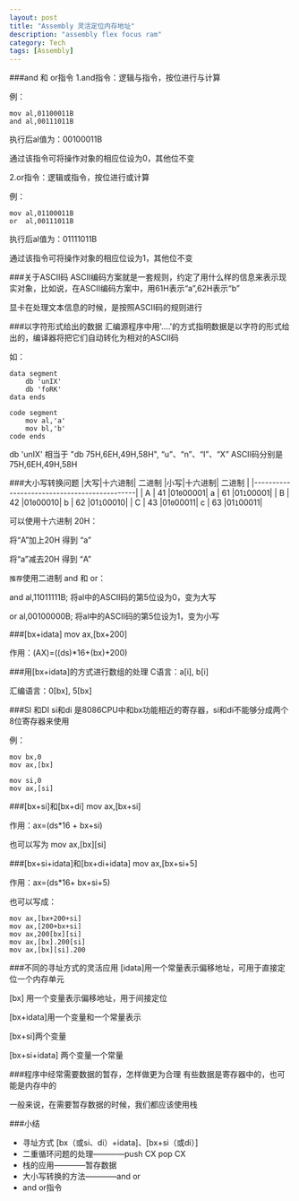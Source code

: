 ```yaml
---
layout: post
title: "Assembly 灵活定位内存地址"
description: "assembly flex focus ram"
category: Tech
tags: [Assembly]
---
```



###and 和 or指令
1.and指令：逻辑与指令，按位进行与计算

例：

```
mov al,01100011B
and al,00111011B
```
执行后al值为：00100011B

通过该指令可将操作对象的相应位设为0，其他位不变

2.or指令：逻辑或指令，按位进行或计算

例：

```
mov al,01100011B
or	al,00111011B
```
执行后al值为：01111011B

通过该指令可将操作对象的相应位设为1，其他位不变

###关于ASCII码
ASCII编码方案就是一套规则，约定了用什么样的信息来表示现实对象，比如说，在ASCII编码方案中，用61H表示“a”,62H表示“b”

显卡在处理文本信息的时候，是按照ASCII码的规则进行

###以字符形式给出的数据
汇编源程序中用'....'的方式指明数据是以字符的形式给出的，编译器将把它们自动转化为相对的ASCII码

如：

```
data segment
	db 'unIX'
	db 'foRK'
data ends

code segment
	mov al,'a'
	mov bl,'b'
code ends
```
db 'unIX' 相当于 "db 75H,6EH,49H,58H", “u”、“n”、“I”、“X” ASCII码分别是 75H,6EH,49H,58H

###大小写转换问题
|大写|十六进制|   二进制  |小写|十六进制|   二进制  |
|---------------------------------------------|
| A |  41   |01`0`00001| a |   61  |01`1`00001|
| B |  42   |01`0`00010| b |   62  |01`1`00010|
| C |  43   |01`0`00011| c |   63  |01`1`00011|

可以使用十六进制 20H：

将“A”加上20H 得到 “a”

将“a”减去20H 得到 “A”

`推荐`使用二进制 and 和 or：

and al,11011111B;	将al中的ASCII码的第5位设为0，变为大写

or	al,00100000B;	将al中的ASCII码的第5位设为1，变为小写

###[bx+idata]
mov ax,[bx+200]

作用：(AX)=((ds)*16+(bx)+200)

###用[bx+idata]的方式进行数组的处理
C语言：a[i], b[i]

汇编语言：0[bx], 5[bx]

###SI 和DI
si和di 是8086CPU中和bx功能相近的寄存器，si和di不能够分成两个8位寄存器来使用

例：

```
mov bx,0
mov ax,[bx]

mov si,0
mov ax,[si]
```

###[bx+si]和[bx+di]
mov ax,[bx+si]

作用：ax=(ds*16 + bx+si)

也可以写为 mov ax,[bx][si]

###[bx+si+idata]和[bx+di+idata]
mov ax,[bx+si+5]

作用：ax=(ds*16+ bx+si+5)

也可以写成：

```
mov ax,[bx+200+si]
mov ax,[200+bx+si]
mov ax,200[bx][si]
mov ax,[bx].200[si]
mov ax,[bx][si].200
```

###不同的寻址方式的灵活应用
[idata]用一个常量表示偏移地址，可用于直接定位一个内存单元

[bx] 用一个变量表示偏移地址，用于间接定位

[bx+idata]用一个变量和一个常量表示

[bx+si]两个变量

[bx+si+idata] 两个变量一个常量

###程序中经常需要数据的暂存，怎样做更为合理
有些数据是寄存器中的，也可能是内存中的

一般来说，在需要暂存数据的时候，我们都应该使用栈

###小结
* 寻址方式 [bx（或si、di）+idata]、[bx+si（或di）]
* 二重循环问题的处理————push CX pop CX
* 栈的应用————暂存数据
* 大小写转换的方法————and or
* and or指令